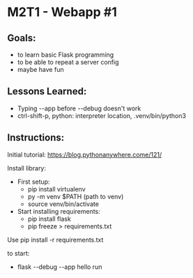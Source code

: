 # M2T1 - Webapp #1

## Goals:
- to learn basic Flask programming
- to be able to repeat a server config
- maybe have fun

## Lessons Learned:
- Typing --app before --debug doesn't work
- ctrl-shift-p, python: interpreter location, .venv/bin/python3

## Instructions:

Initial tutorial: https://blog.pythonanywhere.come/121/

Install library:
- First setup:
    - pip install virtualenv
    - py -m venv $PATH (path to venv)
    - source venv/bin/activate
- Start installing requirements:
    - pip install flask
    - pip freeze > requirements.txt

Use pip install -r requirements.txt

to start:
- flask --debug --app hello run